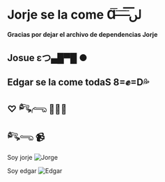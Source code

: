 # Jorje se la come Ɑ͞ ̶͞ ̶͞ ̶͞ لں͞

**Gracias por dejar el archivo de dependencias Jorje**

## Josue εつ▄█▀█ ●

##  Edgar se la come todaS 8=✊=D💦

## ♡ 𓀐𓂺 🤰👩‍🍼

## 𓀐𓂸 📹

Soy jorje
![Jorge](https://media.licdn.com/dms/image/D4E03AQElWPpwh6YGVw/profile-displayphoto-shrink_800_800/0/1674009084373?e=1721260800&v=beta&t=beujWINUEoYakfHP043e1dEk5yqBXWZ-YKOykH6WRC8)

Soy edgar
![Edgar](https://media.licdn.com/dms/image/D4E35AQE3cqcEv552sg/profile-framedphoto-shrink_800_800/0/1690725046552?e=1716267600&v=beta&t=D_SXyqs2Aam3BeexS489MPh357qF4TnvkA8F8JCSPA4)